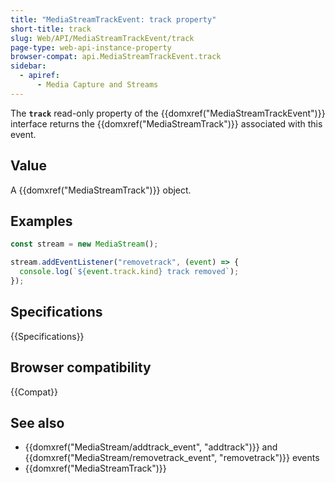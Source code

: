 ```yaml
---
title: "MediaStreamTrackEvent: track property"
short-title: track
slug: Web/API/MediaStreamTrackEvent/track
page-type: web-api-instance-property
browser-compat: api.MediaStreamTrackEvent.track
sidebar:
  - apiref:
      - Media Capture and Streams
---
```


The **`track`** read-only property of the {{domxref("MediaStreamTrackEvent")}} interface returns the {{domxref("MediaStreamTrack")}} associated with this event.

## Value

A {{domxref("MediaStreamTrack")}} object.

## Examples

```js
const stream = new MediaStream();

stream.addEventListener("removetrack", (event) => {
  console.log(`${event.track.kind} track removed`);
});
```

## Specifications

{{Specifications}}

## Browser compatibility

{{Compat}}

## See also

- {{domxref("MediaStream/addtrack_event", "addtrack")}} and {{domxref("MediaStream/removetrack_event", "removetrack")}} events
- {{domxref("MediaStreamTrack")}}

